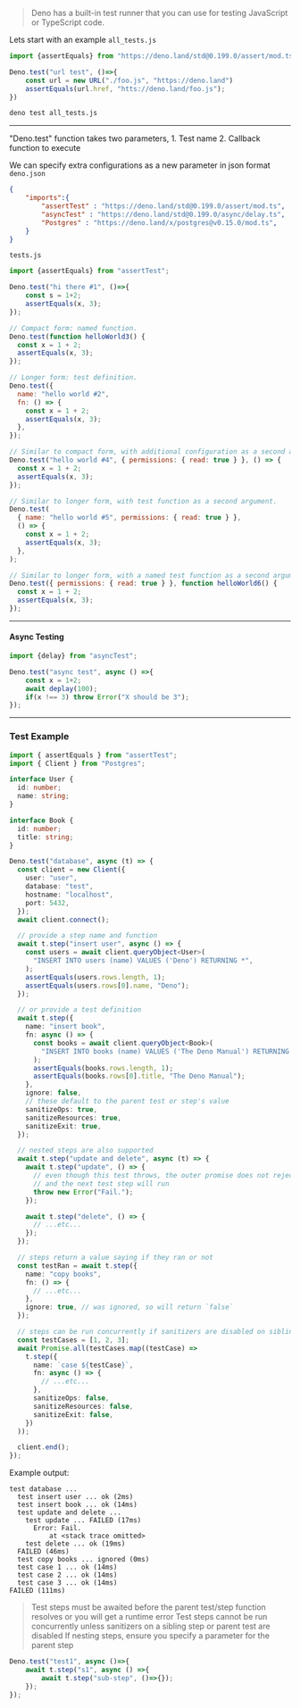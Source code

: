 
>Deno has a built-in test runner that you can use for testing JavaScript or TypeScript code.

Lets start with an example
`all_tests.js`
```javascript
import {assertEquals} from "https://deno.land/std@0.199.0/assert/mod.ts";

Deno.test("url test", ()=>{
	const url = new URL("./foo.js", "https://deno.land")
	assertEquals(url.href, "htts://deno.land/foo.js");
})
```

```bash
deno test all_tests.js
```

---

"Deno.test" function takes two parameters, 
	1. Test name
	2.  Callback function to execute

We can specify extra configurations as a new parameter in json format
`deno.json`
```json
{
	"imports":{
		"assertTest" : "https://deno.land/std@0.199.0/assert/mod.ts",
		"asyncTest" : "https://deno.land/std@0.199.0/async/delay.ts",
		"Postgres" : "https://deno.land/x/postgres@v0.15.0/mod.ts",
	}
}
```
`tests.js`
```javascript
import {assertEquals} from "assertTest";

Deno.test("hi there #1", ()=>{
	const s = 1+2;
	assertEquals(x, 3);
});

// Compact form: named function.
Deno.test(function helloWorld3() {
  const x = 1 + 2;
  assertEquals(x, 3);
});

// Longer form: test definition.
Deno.test({
  name: "hello world #2",
  fn: () => {
    const x = 1 + 2;
    assertEquals(x, 3);
  },
});

// Similar to compact form, with additional configuration as a second argument.
Deno.test("hello world #4", { permissions: { read: true } }, () => {
  const x = 1 + 2;
  assertEquals(x, 3);
});

// Similar to longer form, with test function as a second argument.
Deno.test(
  { name: "hello world #5", permissions: { read: true } },
  () => {
    const x = 1 + 2;
    assertEquals(x, 3);
  },
);

// Similar to longer form, with a named test function as a second argument.
Deno.test({ permissions: { read: true } }, function helloWorld6() {
  const x = 1 + 2;
  assertEquals(x, 3);
});
```

---
#### Async Testing
```javascript
import {delay} from "asyncTest";

Deno.test("async test", async () =>{
	const x = 1+2;
	await deplay(100);
	if(x !== 3) throw Error("X should be 3");
});
```

---
### Test Example

```typescript
import { assertEquals } from "assertTest";
import { Client } from "Postgres";

interface User {
  id: number;
  name: string;
}

interface Book {
  id: number;
  title: string;
}

Deno.test("database", async (t) => {
  const client = new Client({
    user: "user",
    database: "test",
    hostname: "localhost",
    port: 5432,
  });
  await client.connect();

  // provide a step name and function
  await t.step("insert user", async () => {
    const users = await client.queryObject<User>(
      "INSERT INTO users (name) VALUES ('Deno') RETURNING *",
    );
    assertEquals(users.rows.length, 1);
    assertEquals(users.rows[0].name, "Deno");
  });

  // or provide a test definition
  await t.step({
    name: "insert book",
    fn: async () => {
      const books = await client.queryObject<Book>(
        "INSERT INTO books (name) VALUES ('The Deno Manual') RETURNING *",
      );
      assertEquals(books.rows.length, 1);
      assertEquals(books.rows[0].title, "The Deno Manual");
    },
    ignore: false,
    // these default to the parent test or step's value
    sanitizeOps: true,
    sanitizeResources: true,
    sanitizeExit: true,
  });

  // nested steps are also supported
  await t.step("update and delete", async (t) => {
    await t.step("update", () => {
      // even though this test throws, the outer promise does not reject
      // and the next test step will run
      throw new Error("Fail.");
    });

    await t.step("delete", () => {
      // ...etc...
    });
  });

  // steps return a value saying if they ran or not
  const testRan = await t.step({
    name: "copy books",
    fn: () => {
      // ...etc...
    },
    ignore: true, // was ignored, so will return `false`
  });

  // steps can be run concurrently if sanitizers are disabled on sibling steps
  const testCases = [1, 2, 3];
  await Promise.all(testCases.map((testCase) =>
    t.step({
      name: `case ${testCase}`,
      fn: async () => {
        // ...etc...
      },
      sanitizeOps: false,
      sanitizeResources: false,
      sanitizeExit: false,
    })
  ));

  client.end();
});
```

Example output:
```
test database ...
  test insert user ... ok (2ms)
  test insert book ... ok (14ms)
  test update and delete ...
    test update ... FAILED (17ms)
      Error: Fail.
          at <stack trace omitted>
    test delete ... ok (19ms)
  FAILED (46ms)
  test copy books ... ignored (0ms)
  test case 1 ... ok (14ms)
  test case 2 ... ok (14ms)
  test case 3 ... ok (14ms)
FAILED (111ms)
```

>Test steps must be awaited before the parent test/step function resolves or you will get a runtime error
>Test steps cannot be run concurrently unless sanitizers on a sibling step or parent test are disabled
>If nesting steps, ensure you specify a parameter for the parent step

```typescript
Deno.test("test1", async ()=>{
	await t.step("s1", async () =>{
		await t.step("sub-step", ()=>{});
	});
});
```